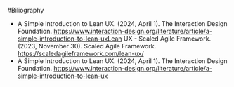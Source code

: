 #Biliography


- A Simple Introduction to Lean UX. (2024, April 1). The Interaction Design Foundation. https://www.interaction-design.org/literature/article/a-simple-introduction-to-lean-uxLean UX - Scaled Agile Framework. (2023, November 30). Scaled Agile Framework. https://scaledagileframework.com/lean-ux/
- A Simple Introduction to Lean UX. (2024, April 1). The Interaction Design Foundation. https://www.interaction-design.org/literature/article/a-simple-introduction-to-lean-ux
